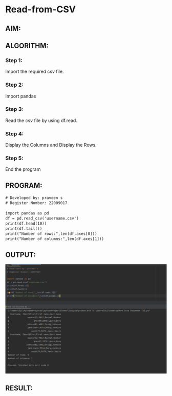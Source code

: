# Read-from-CSV

## AIM:

## ALGORITHM:
### Step 1:
Import the required csv file.
### Step 2:
Import pandas
### Step 3:
Read the csv file by using df.read.
### Step 4:
Display the Columns and Display the Rows.
### Step 5:
End the program
## PROGRAM:
```
# Developed by: praveen s
# Register Number: 22009017

import pandas as pd
df = pd.read_csv('username.csv')
print(df.head(10))
print(df.tail())
print("Number of rows:",len(df.axes[0]))
print("Number of columns:",len(df.axes[1]))
```


## OUTPUT:
![imj](panda.png)

## RESULT:
